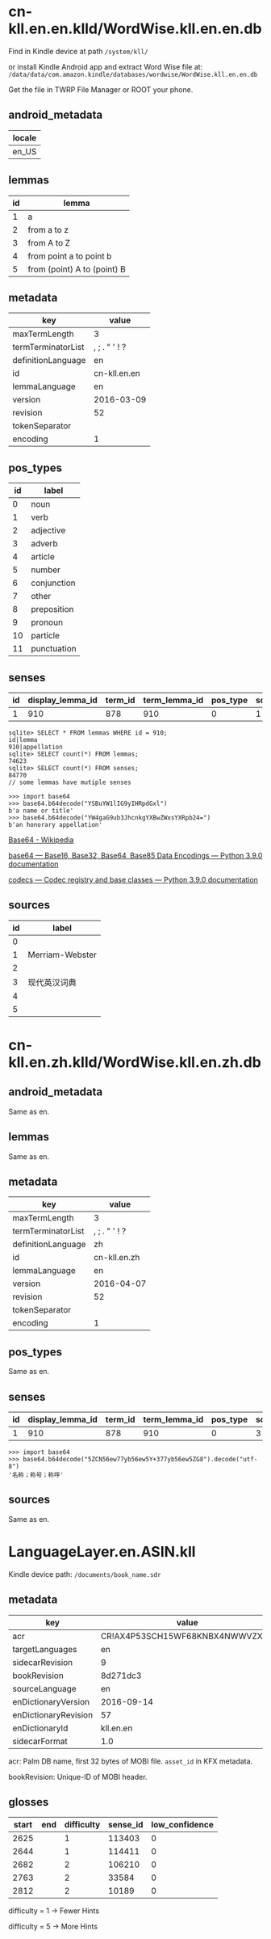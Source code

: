 # cn-kll.en.en.klld/WordWise.kll.en.en.db

Find in Kindle device at path `/system/kll/`

or install Kindle Android app and extract Word Wise file at: `/data/data/com.amazon.kindle/databases/wordwise/WordWise.kll.en.en.db`

Get the file in TWRP File Manager or ROOT your phone.

## android_metadata

| locale |
|--------|
| en_US  |

## lemmas

| id | lemma                       |
|----|-----------------------------|
|  1 | a                           |
|  2 | from a to z                 |
|  3 | from A to Z                 |
|  4 | from point a to point b     |
|  5 | from (point) A to (point) B |

## metadata

| key                | value                                          |
|--------------------|------------------------------------------------|
| maxTermLength      | 3                                              |
| termTerminatorList | ,    ;       .       "       '       !       ? |
| definitionLanguage | en                                             |
| id                 | cn-kll.en.en                                   |
| lemmaLanguage      | en                                             |
| version            | 2016-03-09                                     |
| revision           | 52                                             |
| tokenSeparator     |                                                |
| encoding           | 1                                              |

## pos_types

| id | label       |
|----|-------------|
|  0 | noun        |
|  1 | verb        |
|  2 | adjective   |
|  3 | adverb      |
|  4 | article     |
|  5 | number      |
|  6 | conjunction |
|  7 | other       |
|  8 | preposition |
|  9 | pronoun     |
| 10 | particle    |
| 11 | punctuation |

## senses

| id | display\_lemma\_id | term\_id | term\_lemma\_id | pos\_type | source\_id | sense\_number | synset\_id | corpus\_count | full\_def            | short\_def           | example\_sentence                |
|----|--------------------|----------|-----------------|-----------|------------|---------------|------------|---------------|----------------------|----------------------|----------------------------------|
|  1 |                910 |      878 |             910 |         0 |          1 |           1.0 |      34284 |             0 | YSBuYW1lIG9yIHRpdGxl | YSBuYW1lIG9yIHRpdGxl | YW4gaG9ub3JhcnkgYXBwZWxsYXRpb24= |

```
sqlite> SELECT * FROM lemmas WHERE id = 910;
id|lemma
910|appellation
sqlite> SELECT count(*) FROM lemmas;
74623
sqlite> SELECT count(*) FROM senses;
84770
// some lemmas have mutiple senses
```

```
>>> import base64
>>> base64.b64decode("YSBuYW1lIG9yIHRpdGxl")
b'a name or title'
>>> base64.b64decode("YW4gaG9ub3JhcnkgYXBwZWxsYXRpb24=")
b'an honorary appellation'
```

[Base64 - Wikipedia](https://en.m.wikipedia.org/wiki/Base64)

[base64 — Base16, Base32, Base64, Base85 Data Encodings — Python 3.9.0 documentation](https://docs.python.org/3/library/base64.html)

[codecs — Codec registry and base classes — Python 3.9.0 documentation](https://docs.python.org/3/library/codecs.html)

## sources

| id | label           |
|----|-----------------|
|  0 |                 |
|  1 | Merriam-Webster |
|  2 |                 |
|  3 | 现代英汉词典    |
|  4 |                 |
|  5 |                 |

# cn-kll.en.zh.klld/WordWise.kll.en.zh.db

## android_metadata

Same as en.

## lemmas

Same as en.

## metadata

| key                | value                                          |
|--------------------|------------------------------------------------|
| maxTermLength      | 3                                              |
| termTerminatorList | ,    ;       .       "       '       !       ? |
| definitionLanguage | zh                                             |
| id                 | cn-kll.en.zh                                   |
| lemmaLanguage      | en                                             |
| version            | 2016-04-07                                     |
| revision           | 52                                             |
| tokenSeparator     |                                                |
| encoding           | 1                                              |

## pos_types

Same as en.

## senses

| id | display\_lemma\_id | term\_id | term\_lemma\_id | pos\_type | source\_id | sense\_number | synset\_id | corpus\_count | full\_def                        | short\_def                       | example\_sentence |
|----|--------------------|----------|-----------------|-----------|------------|---------------|------------|---------------|----------------------------------|----------------------------------|-------------------|
|  1 |                910 |      878 |             910 |         0 |          3 |           1.0 |      34284 |             0 | 5ZCN56ew77yb56ew5Y+377yb56ew5ZG8 | 5ZCN56ew77yb56ew5Y+377yb56ew5ZG8 |                   |


```
>>> import base64
>>> base64.b64decode("5ZCN56ew77yb56ew5Y+377yb56ew5ZG8").decode("utf-8")
'名称；称号；称呼'
```

## sources

Same as en.

# LanguageLayer.en.ASIN.kll

Kindle device path: `/documents/book_name.sdr`

## metadata

| key                  | value                           |
|----------------------|---------------------------------|
| acr                  | CR!AX4P53SCH15WF68KNBX4NWWVZXKG |
| targetLanguages      | en                              |
| sidecarRevision      | 9                               |
| bookRevision         | 8d271dc3                        |
| sourceLanguage       | en                              |
| enDictionaryVersion  | 2016-09-14                      |
| enDictionaryRevision | 57                              |
| enDictionaryId       | kll.en.en                       |
| sidecarFormat        | 1.0                             |

acr: Palm DB name, first 32 bytes of MOBI file. `asset_id` in KFX metadata.

bookRevision: Unique-ID of MOBI header.

## glosses

| start | end | difficulty | sense\_id | low\_confidence |
|-------|-----|------------|-----------|-----------------|
|  2625 |     |          1 |    113403 |               0 |
|  2644 |     |          1 |    114411 |               0 |
|  2682 |     |          2 |    106210 |               0 |
|  2763 |     |          2 |     33584 |               0 |
|  2812 |     |          2 |     10189 |               0 |

difficulty = 1 -> Fewer Hints

difficulty = 5 -> More Hints

